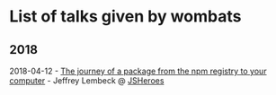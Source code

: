 # List of talks given by wombats

## 2018

2018-04-12 - [The journey of a package from the npm registry to your computer](https://www.youtube.com/watch?v=XVBC8TXaV6g) - Jeffrey Lembeck @ [JSHeroes](https://jsheroes.io/)